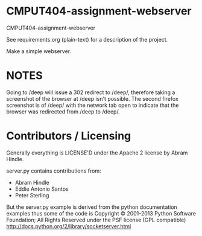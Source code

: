 CMPUT404-assignment-webserver
=============================

CMPUT404-assignment-webserver

See requirements.org (plain-text) for a description of the project.

Make a simple webserver.

NOTES
========================
Going to /deep will issue a 302 redirect to /deep/, therefore taking a screenshot of the browser at /deep isn't possible. The second firefox screenshot is of /deep/ with the network tab open to indicate that the browser was redirected from /deep to /deep/.

Contributors / Licensing
========================

Generally everything is LICENSE'D under the Apache 2 license by Abram Hindle.

server.py contains contributions from:

* Abram Hindle
* Eddie Antonio Santos
* Peter Sterling

But the server.py example is derived from the python documentation
examples thus some of the code is Copyright © 2001-2013 Python
Software Foundation; All Rights Reserved under the PSF license (GPL
compatible) http://docs.python.org/2/library/socketserver.html

